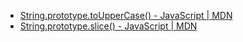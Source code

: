 - [String.prototype.toUpperCase() - JavaScript | MDN](https://developer.mozilla.org/en-US/docs/Web/JavaScript/Reference/Global_Objects/String/toUpperCase)
- [String.prototype.slice() - JavaScript | MDN](https://developer.mozilla.org/en-US/docs/Web/JavaScript/Reference/Global_Objects/String/slice)
